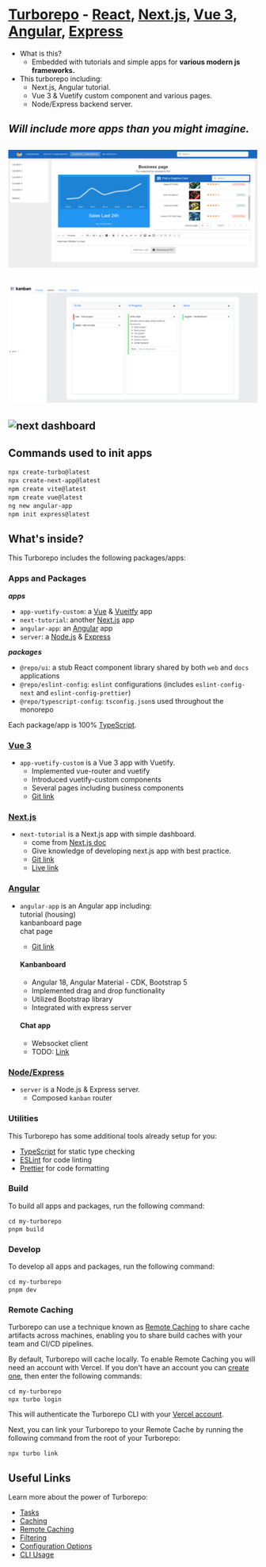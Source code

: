 # [Turborepo](https://turbo.build/) - [React](https://react.dev/), [Next.js](https://nextjs.org/), [Vue 3](https://vuejs.org/), [Angular](https://angular.dev/), [Express](https://expressjs.com/)

* What is this?
  - Embedded with tutorials and simple apps for __various modern js frameworks.__
* This turborepo including:
  - Next.js, Angular tutorial.
  - Vue 3 & Vuetify custom component and various pages.
  - Node/Express backend server.

*Will include more apps than you might imagine.*
---
![Vue business page](./public/vue-business.png)
---
![angular kanban](./public/ng-kanban.png)
---
![next dashboard](https://nextjs.org/_next/image?url=%2Flearn%2Fcourse-explainer.png&w=750&q=75&dpl=dpl_Ejtt9BCyCFNeRJdBoVsM9Es9x8xe)
---
## Commands used to init apps

```sh
npx create-turbo@latest
npx create-next-app@latest
npm create vite@latest
npm create vue@latest
ng new angular-app
npm init express@latest
```

## What's inside?

This Turborepo includes the following packages/apps:

### Apps and Packages
  ***apps***
- `app-vuetify-custom`: a [Vue](http://vuejs.org) & [Vueitfy](https://vuetifyjs.com/) app
- `next-tutorial`: another [Next.js](https://nextjs.org/) app
- `angular-app`: an [Angular](https://angular.dev/) app
- `server`: a [Node.js](https://nodejs.org/) & [Express](https://expressjs.com/)  

 ***packages***
- `@repo/ui`: a stub React component library shared by both `web` and `docs` applications
- `@repo/eslint-config`: `eslint` configurations (includes `eslint-config-next` and `eslint-config-prettier`)
- `@repo/typescript-config`: `tsconfig.json`s used throughout the monorepo

Each package/app is 100% [TypeScript](https://www.typescriptlang.org/).

### [Vue 3](http://vuejs.org)
- `app-vuetify-custom` is a Vue 3 app with Vuetify.
  - Implemented vue-router and vuetify
  - Introduced vuetify-custom components
  - Several pages including business components
  - [Git link](https://github.com/YSHgroup/turborepo-best/tree/main/apps/vuetify-custom)

### [Next.js](https://nextjs.org/)
- `next-tutorial` is a Next.js app with simple dashboard.
  - come from [Next.js doc](https://nextjs.org/learn/dashboard-app)
  - Give knowledge of developing next.js app with best practice.
  - [Git link](https://github.com/YSHgroup/turborepo-best/tree/main/apps/nextjs-dashboard)
  - [Live link](https://next-tutorial-yshgroup.vercel.app/)

### [Angular](https://angular.dev/)
- `angular-app` is an Angular app including:  
     tutorial (housing)  
     kanbanboard page  
     chat page
  - [Git link](https://github.com/YSHgroup/turborepo-best/tree/main/apps/angular-app)

  #### Kanbanboard
    - Angular 18, Angular Material - CDK, Bootstrap 5
    - Implemented drag and drop functionality
    - Utilized Bootstrap library
    - Integrated with express server

  #### Chat app
    - Websocket client
    - TODO: [Link](https://socket.io/docs/v4/tutorial/ending-notes#homework)

### [Node/Express](https://expressjs.com/)
- `server` is a Node.js & Express server.
  - Composed `kanban` router

### Utilities

This Turborepo has some additional tools already setup for you:

- [TypeScript](https://www.typescriptlang.org/) for static type checking
- [ESLint](https://eslint.org/) for code linting
- [Prettier](https://prettier.io) for code formatting

### Build

To build all apps and packages, run the following command:

```
cd my-turborepo
pnpm build
```

### Develop

To develop all apps and packages, run the following command:

```
cd my-turborepo
pnpm dev
```

### Remote Caching

Turborepo can use a technique known as [Remote Caching](https://turbo.build/repo/docs/core-concepts/remote-caching) to share cache artifacts across machines, enabling you to share build caches with your team and CI/CD pipelines.

By default, Turborepo will cache locally. To enable Remote Caching you will need an account with Vercel. If you don't have an account you can [create one](https://vercel.com/signup), then enter the following commands:

```
cd my-turborepo
npx turbo login
```

This will authenticate the Turborepo CLI with your [Vercel account](https://vercel.com/docs/concepts/personal-accounts/overview).

Next, you can link your Turborepo to your Remote Cache by running the following command from the root of your Turborepo:

```
npx turbo link
```

## Useful Links

Learn more about the power of Turborepo:

- [Tasks](https://turbo.build/repo/docs/core-concepts/monorepos/running-tasks)
- [Caching](https://turbo.build/repo/docs/core-concepts/caching)
- [Remote Caching](https://turbo.build/repo/docs/core-concepts/remote-caching)
- [Filtering](https://turbo.build/repo/docs/core-concepts/monorepos/filtering)
- [Configuration Options](https://turbo.build/repo/docs/reference/configuration)
- [CLI Usage](https://turbo.build/repo/docs/reference/command-line-reference)
